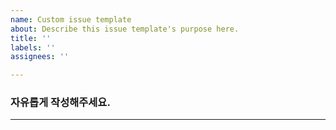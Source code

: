 ```yaml
---
name: Custom issue template
about: Describe this issue template's purpose here.
title: ''
labels: ''
assignees: ''

---
```


### 자유롭게 작성해주세요.
---
